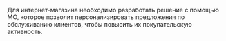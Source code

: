 Для интернет-магазина необходимо разработать решение с помощью МО, которое позволит персонализировать предложения по обслуживанию клиентов, чтобы повысить их покупательскую активность.
